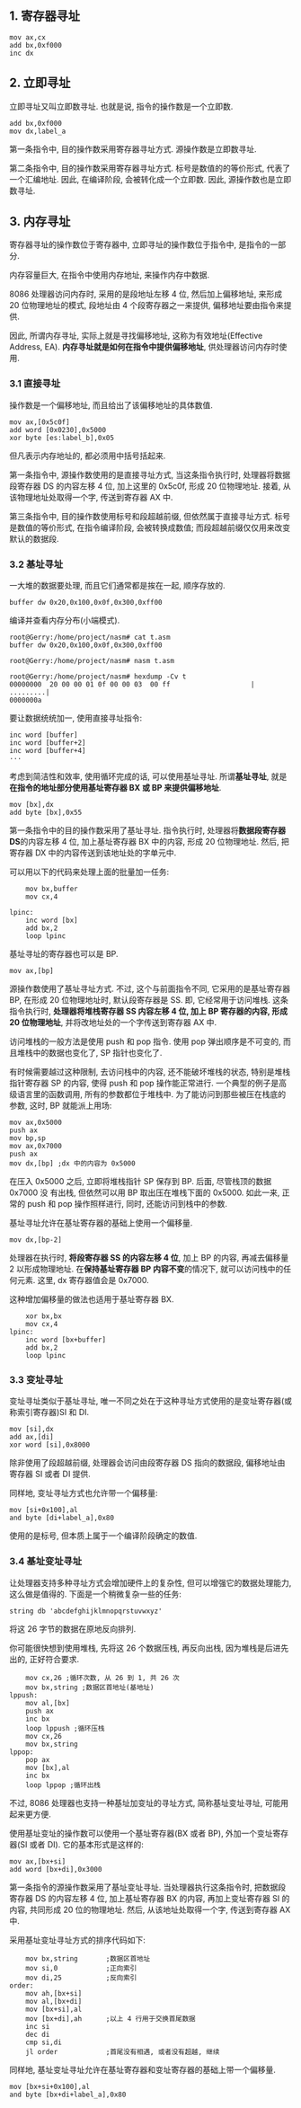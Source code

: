 
## 1. 寄存器寻址

```
mov ax,cx
add bx,0xf000
inc dx
```

## 2. 立即寻址

立即寻址又叫立即数寻址. 也就是说, 指令的操作数是一个立即数.

```
add bx,0xf000
mov dx,label_a
```

第一条指令中, 目的操作数采用寄存器寻址方式. 源操作数是立即数寻址.

第二条指令中, 目的操作数采用寄存器寻址方式. 标号是数值的的等价形式, 代表了一个汇编地址. 因此, 在编译阶段, 会被转化成一个立即数. 因此, 源操作数也是立即数寻址.

## 3. 内存寻址

寄存器寻址的操作数位于寄存器中, 立即寻址的操作数位于指令中, 是指令的一部分.

内存容量巨大, 在指令中使用内存地址, 来操作内存中数据.

8086 处理器访问内存时, 采用的是段地址左移 4 位, 然后加上偏移地址, 来形成 20 位物理地址的模式, 段地址由 4 个段寄存器之一来提供, 偏移地址要由指令来提供.

因此, 所谓内存寻址, 实际上就是寻找偏移地址, 这称为有效地址(Effective Address, EA). **内存寻址就是如何在指令中提供偏移地址**, 供处理器访问内存时使用.

### 3.1 直接寻址

操作数是一个偏移地址, 而且给出了该偏移地址的具体数值.

```
mov ax,[0x5c0f]
add word [0x0230],0x5000
xor byte [es:label_b],0x05
```

但凡表示内存地址的, 都必须用中括号括起来.

第一条指令中, 源操作数使用的是直接寻址方式, 当这条指令执行时, 处理器将数据段寄存器 DS 的内容左移 4 位, 加上这里的 0x5c0f, 形成 20 位物理地址. 接着, 从该物理地址处取得一个字, 传送到寄存器 AX 中.

第三条指令中, 目的操作数使用标号和段超越前缀, 但依然属于直接寻址方式. 标号是数值的等价形式, 在指令编译阶段, 会被转换成数值; 而段超越前缀仅仅用来改变默认的数据段.

### 3.2 基址寻址

一大堆的数据要处理, 而且它们通常都是挨在一起, 顺序存放的.

```
buffer dw 0x20,0x100,0x0f,0x300,0xff00
```

编译并查看内存分布(小端模式).

```
root@Gerry:/home/project/nasm# cat t.asm
buffer dw 0x20,0x100,0x0f,0x300,0xff00

root@Gerry:/home/project/nasm# nasm t.asm

root@Gerry:/home/project/nasm# hexdump -Cv t
00000000  20 00 00 01 0f 00 00 03  00 ff                    | .........|
0000000a
```

要让数据统统加一, 使用直接寻址指令:

```
inc word [buffer]
inc word [buffer+2]
inc word [buffer+4]
···
```

考虑到简洁性和效率, 使用循环完成的话, 可以使用基址寻址. 所谓**基址寻址**, 就是**在指令的地址部分使用基址寄存器 BX 或 BP 来提供偏移地址**.

```
mov [bx],dx
add byte [bx],0x55
```

第一条指令中的目的操作数采用了基址寻址. 指令执行时, 处理器将**数据段寄存器 DS**的内容左移 4 位, 加上基址寄存器 BX 中的内容, 形成 20 位物理地址. 然后, 把寄存器 DX 中的内容传送到该地址处的字单元中.

可以用以下的代码来处理上面的批量加一任务:

```
    mov bx,buffer
    mov cx,4

lpinc:
    inc word [bx]
    add bx,2
    loop lpinc
```

基址寻址的寄存器也可以是 BP.

```
mov ax,[bp]
```

源操作数使用了基址寻址方式. 不过, 这个与前面指令不同, 它采用的是基址寄存器 BP, 在形成 20 位物理地址时, 默认段寄存器是 SS. 即, 它经常用于访问堆栈. 这条指令执行时, **处理器将堆栈寄存器 SS 内容左移 4 位, 加上 BP 寄存器的内容, 形成 20 位物理地址**, 并将改地址处的一个字传送到寄存器 AX 中.

访问堆栈的一般方法是使用 push 和 pop 指令. 使用 pop 弹出顺序是不可变的, 而且堆栈中的数据也变化了, SP 指针也变化了.

有时候需要越过这种限制, 去访问栈中的内容, 还不能破坏堆栈的状态, 特别是堆栈指针寄存器 SP 的内容, 使得 push 和 pop 操作能正常进行. 一个典型的例子是高级语言里的函数调用, 所有的参数都位于堆栈中. 为了能访问到那些被压在栈底的参数, 这时, BP 就能派上用场:

```
mov ax,0x5000
push ax
mov bp,sp
mov ax,0x7000
push ax
mov dx,[bp] ;dx 中的内容为 0x5000
```

在压入 0x5000 之后, 立即将堆栈指针 SP 保存到 BP. 后面, 尽管栈顶的数据 0x7000 没
有出栈, 但依然可以用 BP 取出压在堆栈下面的 0x5000. 如此一来, 正常的 push 和 pop 操作照样进行, 同时, 还能访问到栈中的参数.

基址寻址允许在基址寄存器的基础上使用一个偏移量.

```
mov dx,[bp-2]
```

处理器在执行时, **将段寄存器 SS 的内容左移 4 位**, 加上 BP 的内容, 再减去偏移量 2 以形成物理地址. 在**保持基址寄存器 BP 内容不变**的情况下, 就可以访问栈中的任何元素. 这里, dx 寄存器值会是 0x7000.

这种增加偏移量的做法也适用于基址寄存器 BX.

```
    xor bx,bx
    mov cx,4
lpinc:
    inc word [bx+buffer]
    add bx,2
    loop lpinc
```

### 3.3 变址寻址

变址寻址类似于基址寻址, 唯一不同之处在于这种寻址方式使用的是变址寄存器(或称索引寄存器)SI 和 DI.

```
mov [si],dx
add ax,[di]
xor word [si],0x8000
```

除非使用了段超越前缀, 处理器会访问由段寄存器 DS 指向的数据段, 偏移地址由寄存器 SI 或者 DI 提供.

同样地, 变址寻址方式也允许带一个偏移量:

```
mov [si+0x100],al
and byte [di+label_a],0x80
```

使用的是标号, 但本质上属于一个编译阶段确定的数值.

### 3.4 基址变址寻址

让处理器支持多种寻址方式会增加硬件上的复杂性, 但可以增强它的数据处理能力, 这么做是值得的. 下面是一个稍微复杂一些的任务:

```
string db 'abcdefghijklmnopqrstuvwxyz'
```

将这 26 字节的数据在原地反向排列.

你可能很快想到使用堆栈, 先将这 26 个数据压栈, 再反向出栈, 因为堆栈是后进先出的, 正好符合要求.

```
    mov cx,26 ;循环次数, 从 26 到 1, 共 26 次
    mov bx,string ;数据区首地址(基地址)
lppush:
    mov al,[bx]
    push ax
    inc bx
    loop lppush ;循环压栈
    mov cx,26
    mov bx,string
lppop:
    pop ax
    mov [bx],al
    inc bx
    loop lppop ;循环出栈
```

不过, 8086 处理器也支持一种基址加变址的寻址方式, 简称基址变址寻址, 可能用起来更方便.

使用基址变址的操作数可以使用一个基址寄存器(BX 或者 BP), 外加一个变址寄存器(SI 或者 DI). 它的基本形式是这样的:

```
mov ax,[bx+si]
add word [bx+di],0x3000
```

第一条指令的源操作数采用了基址变址寻址. 当处理器执行这条指令时, 把数据段寄存器 DS 的内容左移 4 位, 加上基址寄存器 BX 的内容, 再加上变址寄存器 SI 的内容, 共同形成 20 位的物理地址. 然后, 从该地址处取得一个字, 传送到寄存器 AX 中.

采用基址变址寻址方式的排序代码如下:

```
    mov bx,string       ;数据区首地址
    mov si,0            ;正向索引
    mov di,25           ;反向索引
order:
    mov ah,[bx+si]
    mov al,[bx+di]
    mov [bx+si],al
    mov [bx+di],ah      ;以上 4 行用于交换首尾数据
    inc si
    dec di
    cmp si,di
    jl order            ;首尾没有相遇, 或者没有超越, 继续
```

同样地, 基址变址寻址允许在基址寄存器和变址寄存器的基础上带一个偏移量.

```
mov [bx+si+0x100],al
and byte [bx+di+label_a],0x80
```